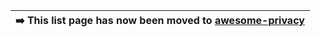 

| ➡️ This list page has now been moved to [awesome-privacy](https://github.com/Lissy93/awesome-privacy) |
| --- |
